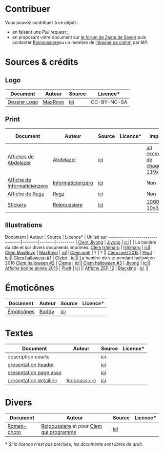 # Contribuer

Vous pouvez contribuer à ce dépôt :

- en faisant une *Pull request* ;
- en proposant votre document sur [le forum de Zeste de Savoir](https://zestedesavoir.com/forums/) puis contacter [Roipoussiere](https://zestedesavoir.com/membres/voir/Roipoussiere/)ou un membre de [l'équipe de comm](https://zestedesavoir.com/pages/contact/) par MP.

# Sources & crédits

## Logo

Document              | Auteur  | Source | Licence*
----------------------|---------|--------|---------
[Dossier Logo](logo/) | [MaxRoyo](https://zestedesavoir.com/membres/voir/MaxRoyo/) | [ici](https://zestedesavoir.com/forums/sujet/2689/un-zeste-de-mascotte/#p48459) | CC-BY-NC-SA

## Print


Document                         | Auteur | Source | Licence* | Imprimé | Date d'impression | Imprimé par
---------------------------------|--------|--------|----------|---------|-------------------|------------
[Affiches de Abdelazer](print/affiches/affiches_abdelazer) | [Abdelazer](https://zestedesavoir.com/membres/voir/Abdelazer/) | [ici](https://zestedesavoir.com/forums/sujet/6790/affiches-pour-zeste-de-savoir/?page=8#p124757) ||[un exemplaire de chaque, 119x84cm](https://zestedesavoir.com/forums/sujet/6790/affiches-pour-zeste-de-savoir/?page=8#p130208) | novembre 2016 | [Hugo](https://zestedesavoir.com/membres/voir/Hugo/)
[Affiche de Informaticienzero](print/affiches/affiche_informaticienzero.jpg) | [Informaticienzero](https://zestedesavoir.com/membres/voir/informaticienzero/) | [ici](https://zestedesavoir.com/forums/sujet/6790/affiches-pour-zeste-de-savoir/?page=4#p121686) | | Non ||
[Affiche de Regz](print/affiches/affiche_regz.png) | [Regz](https://zestedesavoir.com/membres/voir/regz/) | [ici](https://zestedesavoir.com/forums/sujet/6790/affiches-pour-zeste-de-savoir/?page=4#p121859) | | Non ||
[Stickers](print/stickers/) | [Roipoussiere](https://zestedesavoir.com/membres/voir/roipoussiere/) | [ici](https://zestedesavoir.com/forums/sujet/2839/des-goodies-pour-zeste-de-savoir/?page=1#p123732) | | [1000 ex., 10x3cm](https://zestedesavoir.com/forums/sujet/2839/des-goodies-pour-zeste-de-savoir/?page=2#p124990) | septembre 2016 | [Roipoussiere](https://zestedesavoir.com/membres/voir/roipoussiere/)

## Illustrations

Document                         | Auteur | Source | Licence* | Utilisé sur
---------------------------------|--------|--------|--------- |
[Clem Jiyong](illustrations/clem_Jiyong) | [Jiyong](https://zestedesavoir.com/membres/voir/Jiyong/) | [ici](https://zestedesavoir.com/forums/sujet/6790/affiches-pour-zeste-de-savoir/?page=7#p123402) | | La banière du site et sur divers documents imprimés.
[Clem Ishimaru](illustrations/clem_Ishimaru) | [Ishimaru](https://zestedesavoir.com/membres/voir/Ishimaru%20Chiaki/) | [ici](https://zestedesavoir.com/forums/sujet/2689/un-zeste-de-mascotte/?page=5#p94174)||
[Clem MaxRoyo](illustrations/clem_MaxRoyo) | [MaxRoyo](https://zestedesavoir.com/membres/voir/MaxRoyo/) | [ici](https://zestedesavoir.com/forums/sujet/2689/un-zeste-de-mascotte/#p48459)||
[Clem noël](illustrations/clem_evenements/clem_noel.png) | ? | ? ||
[Clem noël 2015](illustrations/clem_evenements/clem_noel_2015.png) | [Piwit](https://zestedesavoir.com/membres/voir/Piwit/) | [ici](https://zestedesavoir.com/forums/sujet/2689/un-zeste-de-mascotte/?page=5#p92173)||
[Clem halloween #1](illustrations/clem_evenements/clem_halloween_1.png) | [Olybri](https://zestedesavoir.com/membres/voir/Olybri/) | [ici](https://zestedesavoir.com/forums/sujet/7050/un-costume-pour-clem/?page=1#p126110)|| La banière du site pendant halloween 2016
[Clem halloween #2](illustrations/clem_evenements/clem_halloween_2.png) | [Clems](https://zestedesavoir.com/membres/voir/Clems/) | [ici](https://zestedesavoir.com/forums/sujet/7050/un-costume-pour-clem/?page=2#p126423)||
[Clem halloween #3](illustrations/clem_evenements/clem_halloween_3.png) | [Jiyong](https://zestedesavoir.com/membres/voir/Jiyong/) | [ici](https://zestedesavoir.com/forums/sujet/7050/un-costume-pour-clem/?page=2#p127915)||
[Affiche bonne année 2015](illustrations/affiches_web/bonne_annee_2015.jpeg) | [Piwit](https://zestedesavoir.com/membres/voir/Piwit/) | [ici](https://zestedesavoir.com/articles/1002/zeste-de-savoir-vous-souhaite-une-bonne-annee-2016/) ||
[Affiche ZEP 12](illustrations/affiches_web/zep12.png) | [Blackline](https://zestedesavoir.com/membres/voir/Blackline/) | [ici](https://zestedesavoir.com/forums/sujet/2689/un-zeste-de-mascotte/?page=4#p73513) ||

# Émoticônes

Document                  | Auteur  | Source | Licence*
--------------------------|---------|--------|---------
[Émoticônes](emoticônes/) | [Buddy](https://zestedesavoir.com/membres/voir/Buddy/) | [ici](https://zestedesavoir.com/forums/sujet/538/clem-sur-le-devant-de-la-scene/?page=15#p105025) |

# Textes

Document                  | Auteur  | Source | Licence*
--------------------------|---------|--------|---------
[description courte](textes/description_courte_journal_officiel.md) || [ici](http://www.journal-officiel.gouv.fr/publications/assoc/pdf/2014/0016/JOAFE_PDF_Unitaire_20140016_01712.pdf)|
[presentation header](textes/presentation_header.md) || [ici](https://zestedesavoir.com/)|
[presentation page asso](textes/presentation_page_asso.md) || [ici](https://zestedesavoir.com/pages/association/)|
[presentation detaillée](textes/presentation_detaillee.md) | [Roipoussiere](https://zestedesavoir.com/membres/voir/roipoussiere/) | [ici](https://zestedesavoir.com/forums/sujet/6891/les-flyers/?page=3#p125805) |

# Divers

Document                  | Auteur  | Source | Licence*
--------------------------|---------|--------|---------
[Roman-photo](divers/roman-photo_clem/) | [Roipoussiere](https://zestedesavoir.com/membres/voir/roipoussiere/) et [](Klafyvel) pour [Clem qui programme](https://zestedesavoir.com/forums/sujet/7158/appel-a-contribution-pour-un-roman-photo-de-clem/?page=1#p128598) | [ici](https://zestedesavoir.com/forums/sujet/7158/appel-a-contribution-pour-un-roman-photo-de-clem/)|

__*__ *Si la licence n'est pas précisée, les documents sont libres de droit.*
